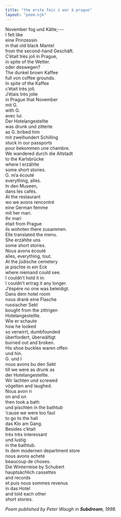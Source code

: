 ```yaml
---
title: "the erste fois i war à prague"
layout: "poem.njk"
---
```


November fog und Kälte;---   
I felt like    
eine Prinzessin    
in that old black Mantel  
from the second-hand Geschäft.  
C’était très joli in Prague,  
in spite of the Wetter.  
oder deswegen?  
The dunkel brown Kaffee  
full von coffee grounds.  
In spite of the Kaffee  
c’était très joli.  
J’étais très jolie  
in Prague that November  
mit G.  
with G.  
avec lui.  
Der Hotelangestellte  
was drunk und zitterte  
as G. bribed him  
mit zweihundert Schilling  
stuck in our passports  
pour bekommen une chambre.  
We wandered durch die Altstadt  
to the Karlsbrücke  
where I erzählte  
some short stories.  
G. m’a écouté  
everything, alles.  
In den Museen,  
dans les cafés.  
At the restaurant  
wo we avons rencontré  
eine German femme  
mit her mari.  
Ihr mari  
était from Prague  
ils wohnten there zusammen.  
Elle translated the menu.  
She erzählte uns  
some short stories.  
Nous avons écouté  
alles, everything, tout.  
At the jüdische cemetery  
je pischte in ein Eck  
where niemand could see.  
I couldn’t hold it in.  
I couldn’t ertrag it any longer.  
J’éspère no one was beleidigt.  
Dans dem hotel room  
nous drank eine Flasche  
russischer Sekt  
bought from the zittrigen  
Hotelangestellte.  
Wie er schaute  
how he looked  
so verwirrt, dumbfounded  
überfordert, überwältigt  
burned out and broken.  
His shoe buckles waren offen  
und hin.  
G. und I  
nous avons bu den Sekt  
till we were as drunk as  
der Hotelangestellte.  
Wir lachten und screwed  
vögelten and laughed.  
Nous avon ri  
on and on  
then took a bath  
und pischten in the bathtub  
‘cause we were too faul  
to go to the hall  
das Klo am Gang.  
Besides c’était  
très très interessant  
und lustig  
in the bathtub.  
In dem modernen department store  
nous avons acheté  
beaucoup de choses.  
Die Winterreise by Schubert  
hauptsächlich cassettes  
and records  
et puis nous sommes revenus  
in das Hotel  
and told each other  
short stories.  

_Poem published by Peter Waugh in **Subdream**, 1998._